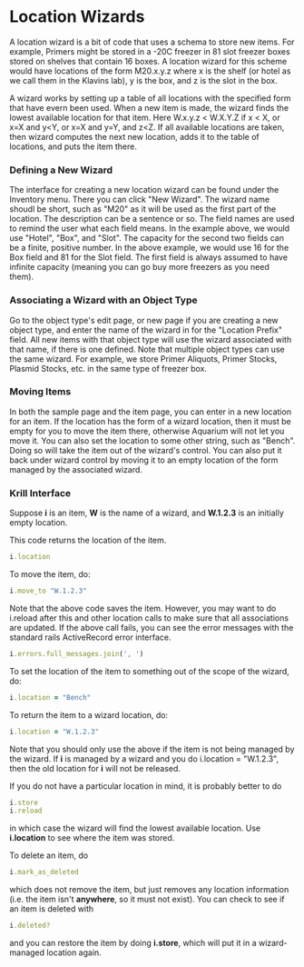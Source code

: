 Location Wizards
================

A location wizard is a bit of code that uses a schema to store new items. For example, Primers might be stored in a -20C freezer in 81 slot freezer boxes stored on shelves that contain 16 boxes. A location wizard for this scheme would have locations of the form M20.x.y.z where x is the shelf (or hotel as we call them in the Klavins lab), y is the box, and z is the slot in the box. 

A wizard works by setting up a table of all locations with the specified form that have evern been used. When a new item is made, the wizard finds the lowest available location for that item. Here W.x.y.z < W.X.Y.Z if x < X, or x=X and y<Y, or x=X and y=Y, and z<Z. If all available locations are taken, then wizard computes the next new location, adds it to the table of locations, and puts the item there. 

### Defining a New Wizard

The interface for creating a new location wizard can be found under the Inventory menu. There you can click "New Wizard". The wizard name shoudl be short, such as "M20" as it will be used as the first part of the location. The description can be a sentence or so. The field names are used to remind the user what each field means. In the example above, we would use "Hotel", "Box", and "Slot". The capacity for the second two fields can be a finite, positive number. In the above example, we would use 16 for the Box field and 81 for the Slot field. The first field is always assumed to have infinite capacity (meaning you can go buy more freezers as you need them).

### Associating a Wizard with an Object Type

Go to the object type's edit page, or new page if you are creating a new object type, and enter the name of the wizard in for the "Location Prefix" field. All new items with that object type will use the wizard associated with that name, if there is one defined. Note that multiple object types can use the same wizard. For example, we store Primer Aliquots, Primer Stocks, Plasmid Stocks, etc. in the same type of freezer box.

### Moving Items

In both the sample page and the item page, you can enter in a new location for an item. If the location has the form of a wizard location, then it must be empty for you to move the item there, otherwise Aquarium will not let you move it. You can also set the location to some other string, such as "Bench". Doing so will take the item out of the wizard's control. You can also put it back under wizard control by moving it to an empty location of the form managed by the associated wizard.

### Krill Interface

Suppose **i** is an item, **W** is the name of a wizard, and **W.1.2.3** is an initially empty location.

This code returns the location of the item.

```ruby
i.location
```

To move the item, do:

```ruby
i.move_to "W.1.2.3"
```

Note that the above code saves the item. However, you may want to do i.reload after this and other location calls to make sure that all associations are updated. If the above call fails, you can see the error messages with the standard rails ActiveRecord error interface.

```ruby
i.errors.full_messages.join(', ')
```

To set the location of the item to something out of the scope of the wizard, do:

```ruby
i.location = "Bench"
```

To return the item to a wizard location, do:

```ruby
i.location = "W.1.2.3"
```

Note that you should only use the above if the item is not being managed by the wizard. If **i** is managed by a wizard and you do i.location = "W.1.2.3", then the old location for **i** will not be released. 

If you do not have a particular location in mind, it is probably better to do

```ruby
i.store
i.reload
```

in which case the wizard will find the lowest available location. Use **i.location** to see where the item was stored.

To delete an item, do

```ruby
i.mark_as_deleted
```

which does not remove the item, but just removes any location information (i.e. the item isn't **anywhere**, so it must not exist). You can check to see if an item is deleted with

```ruby
i.deleted?
```

and you can restore the item by doing **i.store**, which will put it in a wizard-managed location again.











